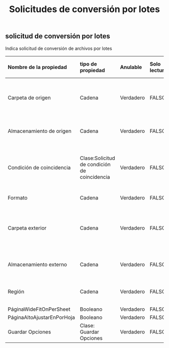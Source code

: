 ﻿---
title: Solicitudes de conversión por lotes
second_title: Aspose.Cells Cloud Documen
type: docs
url: /es/specification/model/batchconvertrequest/
description: "Aspose.Cells Especificación del modelo de nube: BatchConvertRequest. Maneje sin esfuerzo Excel y otros documentos de hoja de cálculo con funciones como abrir, generar, editar, dividir, fusionar, comparar y convertir."
weight: 50
---
## **solicitud de conversión por lotes**

 Indica solicitud de conversión de archivos por lotes

| Nombre de la propiedad| tipo de propiedad| Anulable| Solo lectura| Valor por defecto| Descripción|
|:- |:- |:- |:- |:- |:- |
| Carpeta de origen| Cadena| Verdadero| FALSO|| El directorio almacena archivos que necesitan una conversión de formato.|
| Almacenamiento de origen| Cadena| Verdadero| FALSO|| Aspose Nombre del almacenamiento en la nube.|
| Condición de coincidencia| Clase:Solicitud de condición de coincidencia| Verdadero| FALSO|| Indica la condición de coincidencia que debe procesarse para el nombre del archivo.|
| Formato| Cadena| Verdadero| FALSO|| Formato de conversión.|
| Carpeta exterior| Cadena| Verdadero| FALSO|| El directorio que almacena los archivos cuya conversión de formato se realizó correctamente.|
| Almacenamiento externo| Cadena| Verdadero| FALSO|| Aspose Nombre del almacenamiento en la nube.|
| Región| Cadena| Verdadero| FALSO|| La configuración regional para el libro de trabajo.|
| PáginaWideFitOnPerSheet| Booleano| Verdadero| FALSO|||
| PáginaAltoAjustarEnPorHoja| Booleano| Verdadero| FALSO|||
| Guardar Opciones| Clase: Guardar Opciones| Verdadero| FALSO|| Indica opciones para guardar.|

